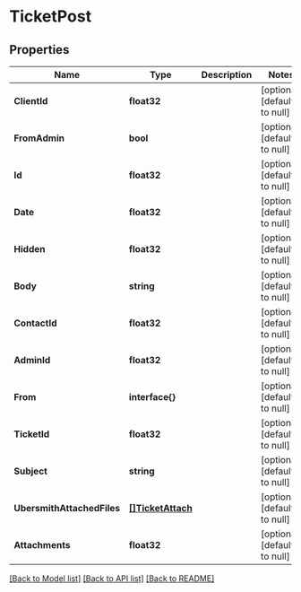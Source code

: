 # TicketPost

## Properties
Name | Type | Description | Notes
------------ | ------------- | ------------- | -------------
**ClientId** | **float32** |  | [optional] [default to null]
**FromAdmin** | **bool** |  | [optional] [default to null]
**Id** | **float32** |  | [optional] [default to null]
**Date** | **float32** |  | [optional] [default to null]
**Hidden** | **float32** |  | [optional] [default to null]
**Body** | **string** |  | [optional] [default to null]
**ContactId** | **float32** |  | [optional] [default to null]
**AdminId** | **float32** |  | [optional] [default to null]
**From** | **interface{}** |  | [optional] [default to null]
**TicketId** | **float32** |  | [optional] [default to null]
**Subject** | **string** |  | [optional] [default to null]
**UbersmithAttachedFiles** | [**[]TicketAttach**](TicketAttach.md) |  | [optional] [default to null]
**Attachments** | **float32** |  | [optional] [default to null]

[[Back to Model list]](../README.md#documentation-for-models) [[Back to API list]](../README.md#documentation-for-api-endpoints) [[Back to README]](../README.md)


